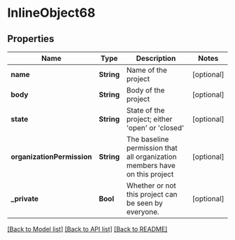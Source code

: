 # InlineObject68

## Properties
Name | Type | Description | Notes
------------ | ------------- | ------------- | -------------
**name** | **String** | Name of the project | [optional] 
**body** | **String** | Body of the project | [optional] 
**state** | **String** | State of the project; either &#39;open&#39; or &#39;closed&#39; | [optional] 
**organizationPermission** | **String** | The baseline permission that all organization members have on this project | [optional] 
**_private** | **Bool** | Whether or not this project can be seen by everyone. | [optional] 

[[Back to Model list]](../README.md#documentation-for-models) [[Back to API list]](../README.md#documentation-for-api-endpoints) [[Back to README]](../README.md)


